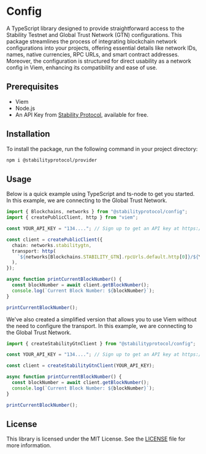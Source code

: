 
# Config

A TypeScript library designed to provide straightforward access to the Stability Testnet and Global Trust Network (GTN) configurations. This package streamlines the process of integrating blockchain network configurations into your projects, offering essential details like network IDs, names, native currencies, RPC URLs, and smart contract addresses. Moreover, the configuration is structured for direct usability as a network config in Viem, enhancing its compatibility and ease of use.

## Prerequisites

- Viem
- Node.js
- An API Key from [Stability Protocol](https://portal.stabilityprotocol.com/), available for free.

## Installation

To install the package, run the following command in your project directory:

```bash
npm i @stabilityprotocol/provider
```

## Usage

Below is a quick example using TypeScript and ts-node to get you started. In this example, we are connecting to the Global Trust Network.

```ts
import { Blockchains, networks } from "@stabilityprotocol/config";
import { createPublicClient, http } from "viem";

const YOUR_API_KEY = "134...."; // Sign up to get an API key at https://portal.stabilityprotocol.com

const client = createPublicClient({
  chain: networks.stabilitygtn,
  transport: http(
    `${networks[Blockchains.STABILITY_GTN].rpcUrls.default.http[0]}/${YOUR_API_KEY}`
  ),
});

async function printCurrentBlockNumber() {
  const blockNumber = await client.getBlockNumber();
  console.log(`Current Block Number: ${blockNumber}`);
}

printCurrentBlockNumber();
```

We've also created a simplified version that allows you to use Viem without the need to configure the transport. In this example, we are connecting to the Global Trust Network.

```ts
import { createStabilityGtnClient } from "@stabilityprotocol/config";

const YOUR_API_KEY = "134...."; // Sign up to get an API key at https://portal.stabilityprotocol.com

const client = createStabilityGtnClient(YOUR_API_KEY);

async function printCurrentBlockNumber() {
  const blockNumber = await client.getBlockNumber();
  console.log(`Current Block Number: ${blockNumber}`);
}

printCurrentBlockNumber();
```

## License

This library is licensed under the MIT License. See the [LICENSE](LICENSE) file for more information.

